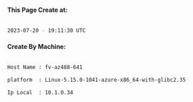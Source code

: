 
   
#### This Page Create at:

```bash

2023-07-20 - 19:11:30 UTC

```

#### Create By Machine:

```bash

Host Name : fv-az488-641

platform  : Linux-5.15.0-1041-azure-x86_64-with-glibc2.35

Ip Local  : 10.1.0.34

```

